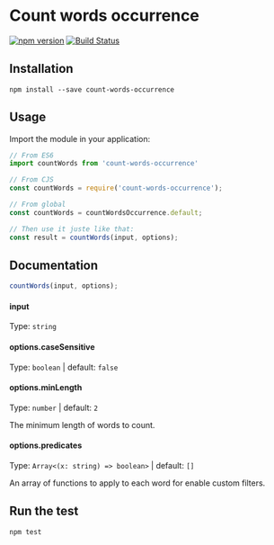 # Count words occurrence

[![npm version](https://badge.fury.io/js/count-words-occurrence.svg)](https://badge.fury.io/js/count-words-occurrence) [![Build Status](https://travis-ci.org/samouss/count-words-occurrence.svg?branch=master)](https://travis-ci.org/samouss/count-words-occurrence)

## Installation

```
npm install --save count-words-occurrence
```

## Usage

Import the module in your application:

```js
// From ES6
import countWords from 'count-words-occurrence'

// From CJS
const countWords = require('count-words-occurrence');

// From global
const countWords = countWordsOccurrence.default;

// Then use it juste like that:
const result = countWords(input, options);
```

## Documentation

```js
countWords(input, options);
```

#### **input**

Type: `string`

#### **options.caseSensitive**

Type: `boolean` | default: `false`

#### **options.minLength**

Type: `number` | default: `2`

The minimum length of words to count.

#### **options.predicates**

Type: `Array<(x: string) => boolean>` | default: `[]`

An array of functions to apply to each word for enable custom filters.

## Run the test

```
npm test
```
